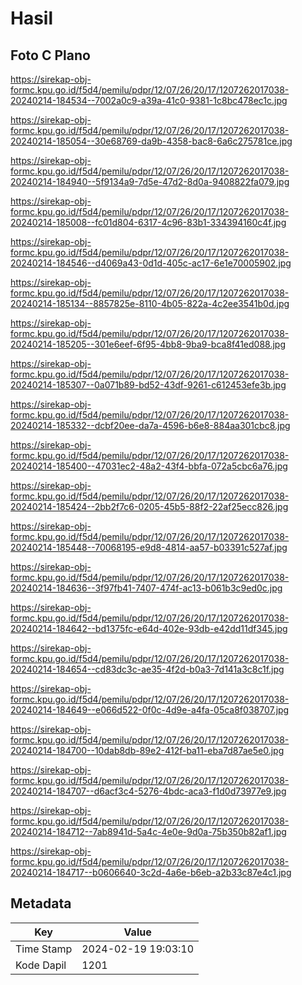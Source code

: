# Hasil

## Foto C Plano

https://sirekap-obj-formc.kpu.go.id/f5d4/pemilu/pdpr/12/07/26/20/17/1207262017038-20240214-184534--7002a0c9-a39a-41c0-9381-1c8bc478ec1c.jpg

https://sirekap-obj-formc.kpu.go.id/f5d4/pemilu/pdpr/12/07/26/20/17/1207262017038-20240214-185054--30e68769-da9b-4358-bac8-6a6c275781ce.jpg

https://sirekap-obj-formc.kpu.go.id/f5d4/pemilu/pdpr/12/07/26/20/17/1207262017038-20240214-184940--5f9134a9-7d5e-47d2-8d0a-9408822fa079.jpg

https://sirekap-obj-formc.kpu.go.id/f5d4/pemilu/pdpr/12/07/26/20/17/1207262017038-20240214-185008--fc01d804-6317-4c96-83b1-334394160c4f.jpg

https://sirekap-obj-formc.kpu.go.id/f5d4/pemilu/pdpr/12/07/26/20/17/1207262017038-20240214-184546--d4069a43-0d1d-405c-ac17-6e1e70005902.jpg

https://sirekap-obj-formc.kpu.go.id/f5d4/pemilu/pdpr/12/07/26/20/17/1207262017038-20240214-185134--8857825e-8110-4b05-822a-4c2ee3541b0d.jpg

https://sirekap-obj-formc.kpu.go.id/f5d4/pemilu/pdpr/12/07/26/20/17/1207262017038-20240214-185205--301e6eef-6f95-4bb8-9ba9-bca8f41ed088.jpg

https://sirekap-obj-formc.kpu.go.id/f5d4/pemilu/pdpr/12/07/26/20/17/1207262017038-20240214-185307--0a071b89-bd52-43df-9261-c612453efe3b.jpg

https://sirekap-obj-formc.kpu.go.id/f5d4/pemilu/pdpr/12/07/26/20/17/1207262017038-20240214-185332--dcbf20ee-da7a-4596-b6e8-884aa301cbc8.jpg

https://sirekap-obj-formc.kpu.go.id/f5d4/pemilu/pdpr/12/07/26/20/17/1207262017038-20240214-185400--47031ec2-48a2-43f4-bbfa-072a5cbc6a76.jpg

https://sirekap-obj-formc.kpu.go.id/f5d4/pemilu/pdpr/12/07/26/20/17/1207262017038-20240214-185424--2bb2f7c6-0205-45b5-88f2-22af25ecc826.jpg

https://sirekap-obj-formc.kpu.go.id/f5d4/pemilu/pdpr/12/07/26/20/17/1207262017038-20240214-185448--70068195-e9d8-4814-aa57-b03391c527af.jpg

https://sirekap-obj-formc.kpu.go.id/f5d4/pemilu/pdpr/12/07/26/20/17/1207262017038-20240214-184636--3f97fb41-7407-474f-ac13-b061b3c9ed0c.jpg

https://sirekap-obj-formc.kpu.go.id/f5d4/pemilu/pdpr/12/07/26/20/17/1207262017038-20240214-184642--bd1375fc-e64d-402e-93db-e42dd11df345.jpg

https://sirekap-obj-formc.kpu.go.id/f5d4/pemilu/pdpr/12/07/26/20/17/1207262017038-20240214-184654--cd83dc3c-ae35-4f2d-b0a3-7d141a3c8c1f.jpg

https://sirekap-obj-formc.kpu.go.id/f5d4/pemilu/pdpr/12/07/26/20/17/1207262017038-20240214-184649--e066d522-0f0c-4d9e-a4fa-05ca8f038707.jpg

https://sirekap-obj-formc.kpu.go.id/f5d4/pemilu/pdpr/12/07/26/20/17/1207262017038-20240214-184700--10dab8db-89e2-412f-ba11-eba7d87ae5e0.jpg

https://sirekap-obj-formc.kpu.go.id/f5d4/pemilu/pdpr/12/07/26/20/17/1207262017038-20240214-184707--d6acf3c4-5276-4bdc-aca3-f1d0d73977e9.jpg

https://sirekap-obj-formc.kpu.go.id/f5d4/pemilu/pdpr/12/07/26/20/17/1207262017038-20240214-184712--7ab8941d-5a4c-4e0e-9d0a-75b350b82af1.jpg

https://sirekap-obj-formc.kpu.go.id/f5d4/pemilu/pdpr/12/07/26/20/17/1207262017038-20240214-184717--b0606640-3c2d-4a6e-b6eb-a2b33c87e4c1.jpg


## Metadata

| Key        | Value               |
| ---------- | ------------------- |
| Time Stamp | 2024-02-19 19:03:10 |
| Kode Dapil | 1201                |



